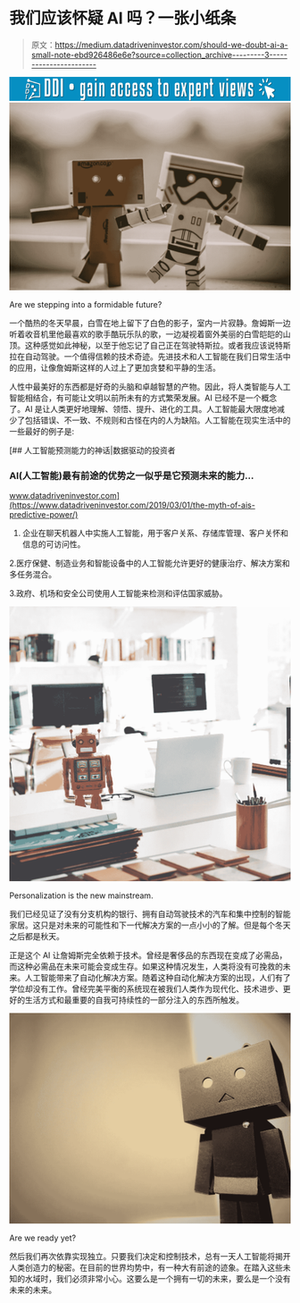 # 我们应该怀疑 AI 吗？一张小纸条

> 原文：<https://medium.datadriveninvestor.com/should-we-doubt-ai-a-small-note-ebd926486e6e?source=collection_archive---------3----------------------->

[![](img/5ce344bb462e73ab9f6d8ad1b617a415.png)](http://www.track.datadriveninvestor.com/1B9E)![](img/35995e81464f001adfdb8c792f17d058.png)

Are we stepping into a formidable future?

一个酷热的冬天早晨，白雪在地上留下了白色的影子，室内一片寂静。詹姆斯一边听着收音机里他最喜欢的歌手酷玩乐队的歌，一边凝视着窗外美丽的白雪皑皑的山顶。这种感觉如此神秘，以至于他忘记了自己正在驾驶特斯拉。或者我应该说特斯拉在自动驾驶。一个值得信赖的技术奇迹。先进技术和人工智能在我们日常生活中的应用，让像詹姆斯这样的人过上了更加贪婪和平静的生活。

人性中最美好的东西都是好奇的头脑和卓越智慧的产物。因此，将人类智能与人工智能相结合，有可能让文明以前所未有的方式繁荣发展。AI 已经不是一个概念了。AI 是让人类更好地理解、领悟、提升、进化的工具。人工智能最大限度地减少了包括错误、不一致、不规则和古怪在内的人为缺陷。人工智能在现实生活中的一些最好的例子是:

[](https://www.datadriveninvestor.com/2019/03/01/the-myth-of-ais-predictive-power/) [## 人工智能预测能力的神话|数据驱动的投资者

### AI(人工智能)最有前途的优势之一似乎是它预测未来的能力…

www.datadriveninvestor.com](https://www.datadriveninvestor.com/2019/03/01/the-myth-of-ais-predictive-power/) 

1.  企业在聊天机器人中实施人工智能，用于客户关系、存储库管理、客户关怀和信息的可访问性。

2.医疗保健、制造业务和智能设备中的人工智能允许更好的健康治疗、解决方案和多任务混合。

3.政府、机场和安全公司使用人工智能来检测和评估国家威胁。

![](img/d751f20739309571e1eb04a9ef70567d.png)

Personalization is the new mainstream.

我们已经见证了没有分支机构的银行、拥有自动驾驶技术的汽车和集中控制的智能家居。这只是对未来的可能性和下一代解决方案的一点小小的了解。但是每个冬天之后都是秋天。

正是这个 AI 让詹姆斯完全依赖于技术。曾经是奢侈品的东西现在变成了必需品，而这种必需品在未来可能会变成生存。如果这种情况发生，人类将没有可挽救的未来。人工智能带来了自动化解决方案。随着这种自动化解决方案的出现，人们有了学位却没有工作。曾经完美平衡的系统现在被我们人类作为现代化、技术进步、更好的生活方式和最重要的自我可持续性的一部分注入的东西所触发。

![](img/79c9d4f2dfa2d2b10e0408ff2cd6f716.png)

Are we ready yet?

然后我们再次依靠实现独立。只要我们决定和控制技术，总有一天人工智能将揭开人类创造力的秘密。在目前的世界均势中，有一种大有前途的迹象。在踏入这些未知的水域时，我们必须非常小心。这要么是一个拥有一切的未来，要么是一个没有未来的未来。